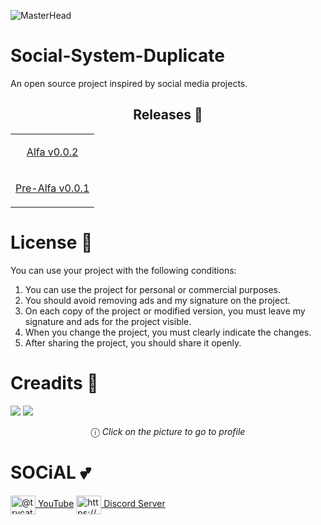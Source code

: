 ![MasterHead](https://github.com/user-attachments/assets/ca45ac5f-856c-4863-a23e-7b2b986eb19c)
# Social-System-Duplicate
An open source project inspired by social media projects.

<h2 align="center">Releases 🔻</h2>
<table>
  <tr>
    <td><p align="center"><a href="#" align="center">Alfa v0.0.2</a></p></td>
  </tr>
  <tr>
    <td><p align="center"><a href="#" align="center">Pre-Alfa v0.0.1</a></p></td>
  </tr>
</table>

# License 📕
You can use your project with the following conditions:
1. You can use the project for personal or commercial purposes.
2. You should avoid removing ads and my signature on the project.
3. On each copy of the project or modified version, you must leave my signature and ads for the project visible.
4. When you change the project, you must clearly indicate the changes.
5. After sharing the project, you should share it openly.

# Creadits 📌
[![](https://github.com/user-attachments/assets/fd93ec52-5267-4ada-8e4c-e745fe444a40)](https://github.com/p0unter)
[![](https://github.com/user-attachments/assets/cdde5419-84cf-4562-9607-0a5ca5609412)](https://github.com/Mal1koRe1ss)
<p align="center">ⓘ<i> Click on the picture to go to profile</i></p>


# SOCiAL 💕
<p align="left">
<a href="https://www.youtube.com/@trycatch00" target="blank"><img align="center" src="https://raw.githubusercontent.com/rahuldkjain/github-profile-readme-generator/master/src/images/icons/Social/youtube.svg" alt="@trycatch00" height="30" width="40" /> YouTube</a>
<a href="https://discord.com/invite/kuwTqvhGcM" target="blank"><img align="center" src="https://raw.githubusercontent.com/rahuldkjain/github-profile-readme-generator/master/src/images/icons/Social/discord.svg" alt="https://discordapp.com/users/652861592622333979" height="30" width="40" /> Discord Server</a>
</p>
